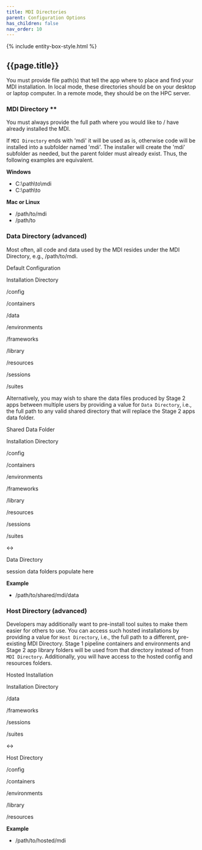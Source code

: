 ```yaml
---
title: MDI Directories
parent: Configuration Options
has_children: false
nav_order: 10
---
```


{% include entity-box-style.html %}

## {{page.title}}

You must provide file path(s) that tell the app
where to place and find your MDI installation. In 
local mode, these directories should be on your desktop or laptop computer. 
In a remote mode, they should be on the HPC server.

### MDI Directory **

You must always provide the full path where you would 
like to / have already installed the MDI.

If `MDI Directory` ends with 'mdi' it will be used as is, otherwise 
code will be installed into a subfolder named 'mdi'.
The installer will create the 'mdi' subfolder as needed, but 
the parent folder must already exist. 
Thus, the following examples are equivalent.

**Windows**
- C:\path\to\mdi  
- C:\path\to

**Mac or Linux**
- /path/to/mdi  
- /path/to

### Data Directory (advanced)

Most often, all code and data used by the MDI 
resides under the MDI Directory, e.g., /path/to/mdi.

<div class="entityBox outerBox">
    <p class='entityBoxLabel'>Default Configuration</p>
    <div class="entityBox inlineBox">
        <p class='entityBoxLabel'>Installation Directory</p>
        <p>/config</p>
        <p>/containers</p>
        <p>/data</p>
        <p>/environments</p>
        <p>/frameworks</p>
        <p>/library</p>
        <p>/resources</p>
        <p>/sessions</p>
        <p>/suites</p>
    </div>
</div>

Alternatively, you may wish
to share the data files produced by Stage 2 apps between multiple users
by providing a value for `Data Directory`, 
i.e., the full path to any valid shared directory that will 
replace the Stage 2 apps data folder.

<div class="entityBox outerBox">
    <p class='entityBoxLabel'>Shared Data Folder</p>
    <div class="entityBox inlineBox">
        <p class='entityBoxLabel'>Installation Directory</p>
        <p>/config</p>
        <p>/containers</p>
        <p>/environments</p>
        <p>/frameworks</p>
        <p>/library</p>
        <p>/resources</p>
        <p>/sessions</p>
        <p>/suites</p>
    </div>
    <div class="diagramArrow">&harr;</div>
    <div class="entityBox inlineBox">
        <p class='entityBoxLabel'>Data Directory</p>
        <p>session data folders populate here</p>
    </div>
</div>

**Example**
- /path/to/shared/mdi/data

### Host Directory (advanced)

Developers may additionally want to pre-install 
tool suites to make them easier for others to use. 
You can access such hosted installations by providing a value for 
`Host Directory`, i.e., the full path to a different, pre-existing MDI Directory.
Stage 1 pipeline containers and environments and 
Stage 2 app library folders will be used from that directory 
instead of from `MDI Directory`.
Additionally, you will have access to the hosted config and resources folders.

<div class="entityBox outerBox">
    <p class='entityBoxLabel'>Hosted Installation</p>
    <div class="entityBox inlineBox">
        <p class='entityBoxLabel'>Installation Directory</p>
        <p>/data</p>
        <p>/frameworks</p>
        <p>/sessions</p>
        <p>/suites</p>
    </div>
    <div class="diagramArrow">&harr;</div>
    <div class="entityBox inlineBox">
        <p class='entityBoxLabel'>Host Directory</p>
        <p>/config</p>
        <p>/containers</p>
        <p>/environments</p>
        <p>/library</p>
        <p>/resources</p>
    </div>
</div>

**Example**
- /path/to/hosted/mdi
